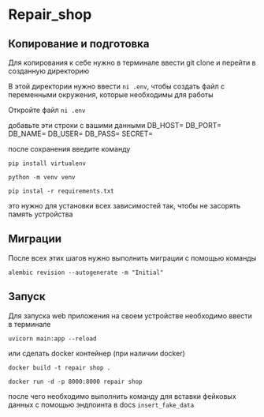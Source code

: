 # Repair_shop

## Копирование и подготовка
Для копирования к себе нужно в терминале 
ввести git clone и перейти в созданную директорию

В этой директории нужно ввести `ni .env`, чтобы создать 
файл с переменными окружения, которые необходимы для работы

Откройте файл `ni .env`

добавьте эти строки с вашими данными
DB_HOST=
DB_PORT=
DB_NAME=
DB_USER=
DB_PASS=
SECRET=

после сохранения введите команду
```
pip install virtualenv

python -m venv venv

pip instal -r requirements.txt
```
это нужно для установки всех зависимостей так, чтобы не засорять память устройства

## Миграции
После всех этих шагов нужно выполнить миграции с помощью команды
```
alembic revision --autogenerate -m "Initial"
```

## Запуск
Для запуска web приложения на своем устройстве необходимо ввести в терминале
```
uvicorn main:app --reload 
```
или сделать docker контейнер (при наличии docker)
```
docker build -t repair shop .
```
```
docker run -d -p 8000:8000 repair shop 
```
после чего необходимо выполнить команду для вставки фейковых данных
с помощью эндпоинта в docs `insert_fake_data`
